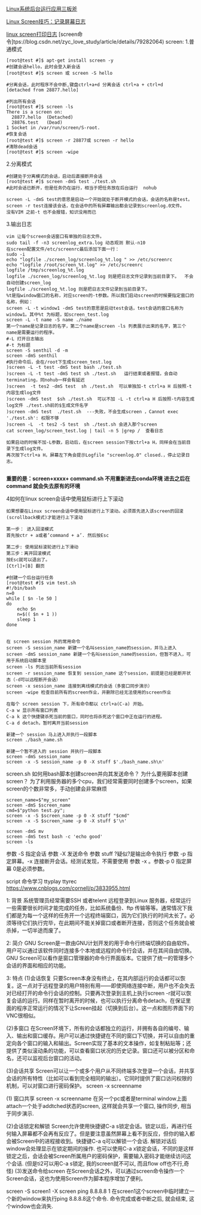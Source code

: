 

[Linux系统后台运行应用三板斧](https://mp.weixin.qq.com/s/B-ip7Fs25jckxQOFc7BXQg)

[Linux Screen技巧：记录屏幕日志](https://blog.csdn.net/lovemysea/article/details/78344114)

[linux screen打印日志](https://blog.csdn.net/yanggd1987/article/details/39082699)
[screen命令]tps://blog.csdn.net/zyc_love_study/article/details/79282064)
screen:
1.普通模式
```
[root@test #]$ apt-get install screen -y
#创建会话hello，此时会登入新会话
[root@test #]$ screen 或 screen -S hello

#分离会话，此时程序不会中断,键盘ctrl+a+d 分离会话 ctrl+a + ctrl+d
[detached from 28877.hello]

#列出所有会话
[root@test #]$ screen -ls
There is a screen on:
  28877.hello  (Detached)
  28876.test   (Dead)
1 Socket in /var/run/screen/S-root.
#恢复会话
[root@test #]$ screen -r 28877或 screen -r hello
#清除dead会话
[root@test #]$ screen -wipe
```
2.分离模式 
```
#创建处于分离模式的会话，启动后直接断开会话
[root@test #]$ screen -dmS test ./test.sh
#此时会话已断开，但是任务仍在运行，相当于把任务放在后台运行  nohub

screen -L -dmS test的意思是启动一个开始就处于断开模式的会话，会话的名称是test。
screen -r test连接该会话，在会话中的所有屏幕输出都会记录到screenlog.0文件。
没有VIM 之前-t 也不会报错，知识没用而已
```
3.输出日志 
```
vim 让每个screen会话窗口有单独的日志文件。
sudo tail -f -n3 screenlog_extra.log 动态观测 默认-n10
在screen配置文件/etc/screenrc最后添加下面一行：
sudo -i   
echo "logfile ./screen_log/screenlog_%t.log " >> /etc/screenrc
echo "logfile /root/screen_%t.log" >> /etc/screenrc
logfile /tmp/screenlog_%t.log
logfile ./screen_log/screenlog_%t.log 则是把日志文件记录到当前目录下。  不会自动创建screen_log
logfile ./screenlog_%t.log 则是把日志文件记录到当前目录下。
%t是指window窗口的名称，对应screen的-t参数。所以我们启动screen的时候要指定窗口的名称，例如：
screen -L -t window1 -dmS test的意思是启动test会话，test会话的窗口名称为window1。其中%t 为标题，如screen_test.log
screen -L -t name -S name ./name
第一个name是记录日志的名字，第二个name是screen -ls 列表展示出来的名字，第三个name是需要运行的程序。
#-L 打开日志输出
#-t 为标题
screen -S senthil -d -m
screen -dmS senthil 
#执行命令后，会在/root下生成screen_test.log
)screen -L -t test -dmS test bash ./test.sh  
)screen -L -t test -dmS test sh ./test.sh   运行结束或者报错，会自动terminating，同nohub一样会有延迟
)screen  -t tes2 -dmS test  sh ./test.sh  可以单独加-t ctrl+a H 后按照-t内容生成log文件
)screen -dmS test  $sh ./test.sh  可以不加 -L -t ctrl+a H 后按照-t内容生成log文件 ./test.sh前的$生成文件名字
)screen -dmS test  ./test.sh  ---失败，不会生成screen ，Cannot exec './test.sh': 权限不够
)screen -L  -t tes2 -S test  sh ./test.sh 会进入那个screen
cat screen_log/screen_test.log | tail -n 5 |grep /  查看日志

如果启动的时候不加-L参数，启动后，在screen session下按ctrl+a H，同样会在当前目录下生成log文件。
再次按下ctrl+a H，屏幕左下角会提示Logfile "screenlog.0" closed.，停止记录日志。


```

**重要的是：screen+xxxx+ command.sh 不用重新进去conda环境 进去之后在command 就会失去原有的环境**

4如何在linux screen会话中使用鼠标进行上下滚动
```
如果想要在Linux screen会话中使用鼠标进行上下滚动。必须首先进入该screen的回滚(scrollback模式)才能进行上下滚动

第一步： 进入回滚模式
首先按ctr + a或者’command + a’. 然后按Esc

第二步: 使用鼠标滚轮进行上下滑动
第三步：离开回滚模式
按Esc就可以退出了。
[Ctrl]+[B] 翻页
```

```
#创建一个后台运行任务
[root@test #]$ vim test.sh
#!/bin/bash
n=0
while [ $n -le 50 ]
do 
    echo $n
    n=$(( $n + 1 ))
    sleep 1
done
```

```

在 screen session 外的常用命令
screen -S session_name 新建一个名叫session_name的session，并马上进入
screen -dmS session_name 新建一个名叫session_name的session，但暂不进入，可用于系统启动脚本里
screen -ls 列出当前所有session
screen -r session_name 恢复到 session_name 这个session，前提是已经是断开状态（-d可以远程断开会话）
screen -x session_name 连接到离线模式的会话（多窗口同步演示）
screen -wipe 检查目前所有的screen作业，并删除已经无法使用的screen作业

在每个 screen session 下，所有命令都以 ctrl+a(C-a) 开始。
C-a w 显示所有窗口列表
C-a k 这个快捷键杀死当前的窗口，同时也将杀死这个窗口中正在运行的进程。
C-a d detach，暂时离开当前session

新建一个 session 马上进入并执行一段脚本
screen ./bash_name.sh

新建一个暂不进入的 session 并执行一段脚本
screen -dmS session_name
screen -x -S session_name -p 0 -X stuff $'./bash_name.sh\n'
```
screen.sh
如何用bash脚本创建screen并向其发送命令？
为什么要用脚本创建screen？
为了利用服务器的多个cpu，我们经常需要同时创建多个screen，如果screen的个数非常多，手动创建会非常麻烦
```
screen_name=$"my_screen"
screen -dmS $screen_name
cmd=$"python test.py";
screen -x -S $screen_name -p 0 -X stuff "$cmd"
screen -x -S $screen_name -p 0 -X stuff $'\n'

```


```
screen -dmS mv
screen -dmS test bash -c 'echo good'
screen -ls
```



参数 -S 指定会话 参数 -X  发送命令 参数 stuff  ?疑似?是输出命令执行 参数 -p 指定屏幕。-x 连接断开会话。经测试发现，不需要使用 参数 -x  。参数-p 0 指定屏幕 0是必须参数。


script 命令学习  ttyplay  ttyrec
https://www.cnblogs.com/cornell/p/3833955.html

1: 背景
系统管理员经常需要SSH 或者telent 远程登录到Linux 服务器，经常运行一些需要很长时间才能完成的任务，比如系统备份、ftp 传输等等。通常情况下我们都是为每一个这样的任务开一个远程终端窗口，因为它们执行的时间太长了。必须等待它们执行完毕，在此期间不能关掉窗口或者断开连接，否则这个任务就会被杀掉，一切半途而废了。

2: 简介
GNU Screen是一款由GNU计划开发的用于命令行终端切换的自由软件。用户可以通过该软件同时连接多个本地或远程的命令行会话，并在其间自由切换。GNU Screen可以看作是窗口管理器的命令行界面版本。它提供了统一的管理多个会话的界面和相应的功能。

3: 特点
(1)会话恢复
只要Screen本身没有终止，在其内部运行的会话都可以恢复。这一点对于远程登录的用户特别有用——即使网络连接中断，用户也不会失去对已经打开的命令行会话的控制。只要再次登录到主机上执行screen -r就可以恢复会话的运行。同样在暂时离开的时候，也可以执行分离命令detach，在保证里面的程序正常运行的情况下让Screen挂起（切换到后台）。这一点和图形界面下的VNC很相似。

(2)多窗口
在Screen环境下，所有的会话都独立的运行，并拥有各自的编号、输入、输出和窗口缓存。用户可以通过快捷键在不同的窗口下切换，并可以自由的重定向各个窗口的输入和输出。Screen实现了基本的文本操作，如复制粘贴等；还提供了类似滚动条的功能，可以查看窗口状况的历史记录。窗口还可以被分区和命名，还可以监视后台窗口的活动。

(3)会话共享
Screen可以让一个或多个用户从不同终端多次登录一个会话，并共享会话的所有特性（比如可以看到完全相同的输出）。它同时提供了窗口访问权限的机制，可以对窗口进行密码保护。
screen -x screenname


(1) 窗口共享
screen -x screenname
在另一个pc或者是terminal window上面attach一个处于addtched状态的screen, 这样就会共享一个窗口, 操作同步, 相当于同步演示.

(2)会话锁定和解锁
Screen允许使用快捷键C-a s锁定会话。锁定以后，再进行任何输入屏幕都不会再有反应了。但是要注意虽然屏幕上看不到反应，但你的输入都会被Screen中的进程接收到。快捷键C-a q可以解锁一个会话.
解锁对话后window会处理显示在锁定期间的操作.
也可以使用C-a x锁定会话，不同的是这样锁定之后，会话会被Screen所属用户的密码保护，需要输入密码才能继续访问这个会话.
(但是ti2可以用C-a s锁定, 我的screen就不可以, 而且flow off也不行,奇怪)
(3)发送命令给screen
在Screen会话之外，可以通过screen命令操作一个Screen会话，这也为使用Screen作为脚本程序增加了便利。

screen -S screen1 -X screen ping 8.8.8.8
1
在screen1这个screen中临时建立一个新的window来执行ping 8.8.8.8这个命令. 命令完成或者中断之后, 就会结束, 这个window也会消失.

```

